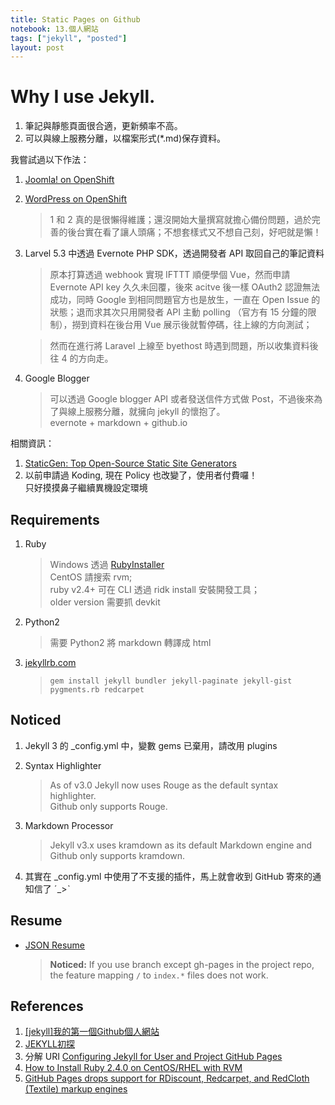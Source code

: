 ```yaml
---
title: Static Pages on Github
notebook: 13.個人網站
tags: ["jekyll", "posted"]
layout: post    
---
```


# Why I use Jekyll.

1. 筆記與靜態頁面很合適，更新頻率不高。
2. 可以與線上服務分離，以檔案形式(*.md)保存資料。

我嘗試過以下作法：

1. [Joomla! on OpenShift](https://php-keyboardsensou.rhcloud.com)
2. [WordPress on OpenShift](https://wp-keyboardsensou.rhcloud.com)
    > 1 和 2 真的是很懶得維護；還沒開始大量撰寫就擔心備份問題，過於完善的後台實在看了讓人頭痛；不想套樣式又不想自己刻，好吧就是懶！

3. Larvel 5.3 中透過 Evernote PHP SDK，透過開發者 API 取回自己的筆記資料
    > 原本打算透過 webhook 實現 IFTTT 順便學個 Vue，然而申請 Evernote API key 久久未回覆，後來 acitve 後一樣 OAuth2 認證無法成功，同時 Google 到相同問題官方也是放生，一直在 Open Issue 的狀態；退而求其次只用開發者 API 主動 polling （官方有 15 分鐘的限制），撈到資料在後台用 Vue 展示後就暫停碼，往上線的方向測試；  
    
    > 然而在進行將 Laravel 上線至 byethost 時遇到問題，所以收集資料後往 4 的方向走。


4. Google Blogger
    > 可以透過 Google blogger API 或者發送信件方式做 Post，不過後來為了與線上服務分離，就擁向 jekyll 的懷抱了。  
    > evernote + markdown + github.io

相關資訊：
1. [StaticGen: Top Open-Source Static Site Generators](https://www.staticgen.com/)
2. 以前申請過 Koding, 現在 Policy 也改變了，使用者付費囉！  
   只好摸摸鼻子繼續異機設定環境

## Requirements

1. Ruby

   > Windows 透過 [RubyInstaller](https://rubyinstaller.org/downloads/)  
   > CentOS 請搜索 rvm;  
   > ruby v2.4+ 可在 CLI 透過 ridk install 安裝開發工具；  
   > older version 需要抓 devkit

2. Python2
 
   > 需要 Python2 將 markdown 轉譯成 html

3. [jekyllrb.com](https://jekyllrb.com/docs/upgrading/2-to-3/)

   > `gem install jekyll bundler jekyll-paginate jekyll-gist pygments.rb redcarpet`

## Noticed
1. Jekyll 3 的 _config.yml 中，變數 gems 已棄用，請改用 plugins
2. Syntax Highlighter
   > As of v3.0 Jekyll now uses Rouge as the default syntax highlighter.  
   > Github only supports Rouge.
   
3. Markdown Processor
   > Jekyll v3.x uses kramdown as its default Markdown engine and Github only supports kramdown.

4. 其實在 _config.yml 中使用了不支援的插件，馬上就會收到 GitHub 寄來的通知信了 ˊ\_>ˋ

## Resume
+ [JSON Resume](https://jsonresume.org/)
  
  > **Noticed:** If you use branch except gh-pages in the project repo, the feature mapping `/` to `index.*` files does not work. 

## References
1. [[jekyll]我的第一個Github個人網站](http://mis101bird.js.org/jekyll_first_try/)
2. [JEKYLL初探](http://shyhornet.github.io/2015/10/18/第一篇文章/)
3. 分解 URI [Configuring Jekyll for User and Project GitHub Pages](http://downtothewire.io/2015/08/15/configuring-jekyll-for-user-and-project-github-pages/)
4. [How to Install Ruby 2.4.0 on CentOS/RHEL with RVM](https://tecadmin.net/install-ruby-2-4-centos-rvm/)
5. [GitHub Pages drops support for RDiscount, Redcarpet, and RedCloth (Textile) markup engines](https://github.com/blog/2151-github-pages-drops-support-for-rdiscount-redcarpet-and-redcloth-textile-markup-engines)

